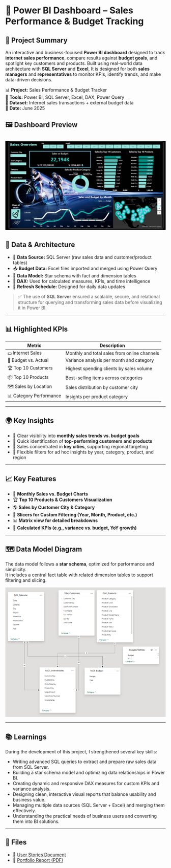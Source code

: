 # 🚀 Power BI Dashboard – Sales Performance & Budget Tracking



## 📌 Project Summary  
An interactive and business-focused **Power BI dashboard** designed to track **internet sales performance**, compare results against **budget goals**, and spotlight key customers and products. Built using real-world data architecture with **SQL Server** and **Excel**, It is designed for both **sales managers** and **representatives** to monitor KPIs, identify trends, and make data-driven decisions.

📊 **Project:** Sales Performance & Budget Tracker  
🧰 **Tools:** Power BI, SQL Server, Excel, DAX, Power Query  
📁 **Dataset:** Internet sales transactions + external budget data  
📅 **Date:** June 2025  

## 🖼️ Dashboard Preview  
![Main Dashboard Overview](./principal_dashboard.png)
---


## 🧠 Data & Architecture

- 🔗 **Data Source:** SQL Server (raw sales data and customer/product tables)
- 📥 **Budget Data:** Excel files imported and merged using Power Query
- 🧩 **Data Model:** Star schema with fact and dimension tables
- 🧮 **DAX:** Used for calculated measures, KPIs, and time intelligence
- 🔄 **Refresh Schedule:** Designed for daily data updates

> ✅ The use of **SQL Server** ensured a scalable, secure, and relational structure for querying and transforming sales data before visualizing it in Power BI.

---

## 📊 Highlighted KPIs

| Metric                  | Description                                    |
|-------------------------|------------------------------------------------|
| 💵 Internet Sales        | Monthly and total sales from online channels  |
| 🎯 Budget vs. Actual     | Variance analysis per month and category      |
| 🏆 Top 10 Customers      | Highest spending clients by sales volume      |
| 📦 Top 10 Products       | Best-selling items across categories          |
| 🗺️ Sales by Location     | Sales distribution by customer city           |
| 📊 Category Performance  | Insights per product category                 |

---

## 🌍 Key Insights

- 🔺 Clear visibility into **monthly sales trends vs. budget goals**
- 🥇 Quick identification of **top-performing customers and products**
- 🧭 Sales concentrated in **key cities**, supporting regional targeting
- 🧠 Flexible filters for ad hoc insights by year, category, product, and region

---

## 📈 Key Features

- 📅 **Monthly Sales vs. Budget Charts**
- 🏆 **Top 10 Products & Customers Visualization**
- 🌎 **Sales by Customer City & Category**
- 🔎 **Slicers for Custom Filtering (Year, Month, Product, etc.)**
- 📊 **Matrix view for detailed breakdowns**
- 🧮 **Calculated KPIs (e.g., variance vs. budget, YoY growth)**

---
## 🗺️ Data Model Diagram

The data model follows a **star schema**, optimized for performance and simplicity.  
It includes a central fact table with related dimension tables to support filtering and slicing.

![Data Model](./tabla_relaciones.png)

---

## 📚 Learnings

During the development of this project, I strengthened several key skills:

- Writing advanced SQL queries to extract and prepare raw sales data from SQL Server.
- Building a star schema model and optimizing data relationships in Power BI.
- Creating dynamic and responsive DAX measures for custom KPIs and variance analysis.
- Designing clean, interactive visual reports that balance usability and business value.
- Managing multiple data sources (SQL Server + Excel) and merging them effectively.
- Understanding the practical needs of business users and converting them into BI solutions.

---

## 🔗 Files

- 📄 [User Stories Document](./Business%20Demand%20Overview%20&%20User%20Stories.docx)
- 📘 [Portfolio Report (PDF)](./Data_analyst_portfolio_Project_Patricia.pdf)

